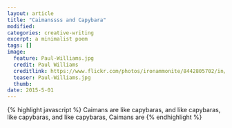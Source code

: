 ```yaml
---
layout: article
title: "Caimanssss and Capybara"
modified:
categories: creative-writing
excerpt: a minimalist poem
tags: []
image:
  feature: Paul-Williams.jpg
  credit: Paul Williams
  creditlink: https://www.flickr.com/photos/ironammonite/8442805702/in/photolist-dS4zZy-cUHD6y-7rXZx7-deUpM2-kFGGop-dK2uc3-b6yNEF-7tCZrY-6YqxfE-a6bTBA-irewJY-96aS1M-2MBdZT-cgyzcd-6rLJpU-6g5YA1-hjrEsi-hhNFsz-hhMFLJ-hhMGJ7-5pSTju-8Tp6p6-asbd6Z-acJSXn-5pST6h-bDVRfy-acMM8m-jZQMk-5xQ1Hr-7SJHQF-b53TRX-9Homvd-8NNHqq-a6cNnR-bSrPHH-7KuGUe-7B9iv7-ptvrJ-otdFSQ-ebCBfx-5UKJPQ-bRSXDF-3Qiqf-5iUFYz-4Bd61A-Np5gY-acMMXj-fnS8b8-aahKMp-5UFmmt
  teaser: Paul-Williams.jpg
  thumb:
date: 2015-5-01
---
```

{% highlight javascript %}
Caimans are like capybaras, and
            like capybaras,
            like capybaras,
                            and
            like capybaras,
Caimans are
{% endhighlight %}
